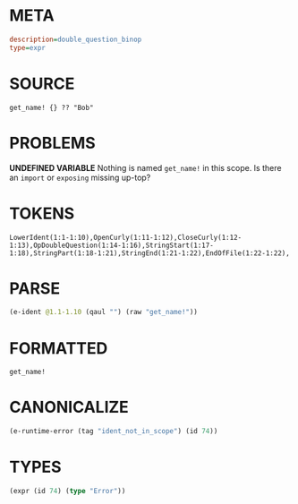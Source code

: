 # META
~~~ini
description=double_question_binop
type=expr
~~~
# SOURCE
~~~roc
get_name! {} ?? "Bob"
~~~
# PROBLEMS
**UNDEFINED VARIABLE**
Nothing is named `get_name!` in this scope.
Is there an `import` or `exposing` missing up-top?

# TOKENS
~~~zig
LowerIdent(1:1-1:10),OpenCurly(1:11-1:12),CloseCurly(1:12-1:13),OpDoubleQuestion(1:14-1:16),StringStart(1:17-1:18),StringPart(1:18-1:21),StringEnd(1:21-1:22),EndOfFile(1:22-1:22),
~~~
# PARSE
~~~clojure
(e-ident @1.1-1.10 (qaul "") (raw "get_name!"))
~~~
# FORMATTED
~~~roc
get_name!
~~~
# CANONICALIZE
~~~clojure
(e-runtime-error (tag "ident_not_in_scope") (id 74))
~~~
# TYPES
~~~clojure
(expr (id 74) (type "Error"))
~~~
